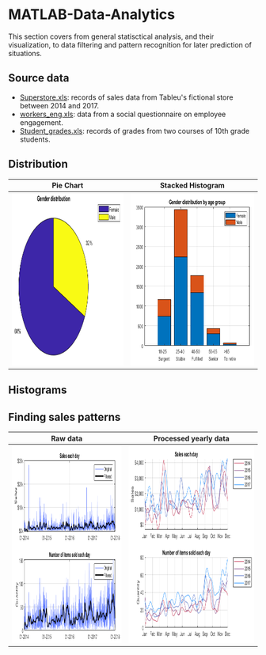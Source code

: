 # MATLAB-Data-Analytics

This section covers from general statisctical analysis, and their visualization, to data filtering and pattern recognition for later prediction of situations. 

Source data
---
- [Superstore.xls](https://community.tableau.com/s/question/0D54T00000CWeX8SAL/sample-superstore-sales-excelxls): records of sales data from Tableu's fictional store between 2014 and 2017. 
- [workers_eng.xls](https://github.com/MystoganX/MATLAB-Data-Analytics/blob/main/Workers_eng.xlsx): data from a social questionnaire on employee engagement.
- [Student_grades.xls](https://github.com/MystoganX/MATLAB-Data-Analytics/blob/main/Student_grades.xlsx): records of grades from two courses of 10th grade students.


Distribution
---
Pie Chart |  Stacked Histogram
:-------------------------:|:-------------------------:
<img src="https://github.com/MystoganX/MATLAB-Data-Analytics/blob/main/Figures/PieChart_Gender.png" width="800" height="350" />  |  <img src="https://github.com/MystoganX/MATLAB-Data-Analytics/blob/main/Figures/Histogram_Age_Gender.png" width="800" height="350" />


Histograms
---
 
 
Finding sales patterns
---

Raw data |  Processed yearly data
:-------------------------:|:-------------------------:
<img src="https://github.com/MystoganX/MATLAB-Data-Analytics/blob/main/Figures/FilteredSales_small.png" width="800" height="400" />  |  <img src="https://github.com/MystoganX/MATLAB-Data-Analytics/blob/main/Figures/YearlySales_small.png" width="800" height="400" />


